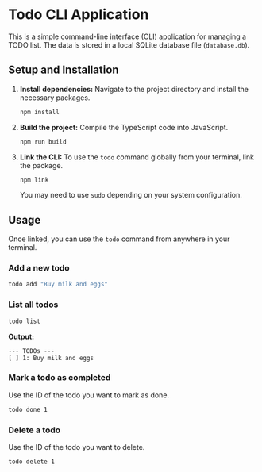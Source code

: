 # Todo CLI Application

This is a simple command-line interface (CLI) application for managing a TODO list. The data is stored in a local SQLite database file (`database.db`).

## Setup and Installation

1.  **Install dependencies:**
    Navigate to the project directory and install the necessary packages.
    ```bash
    npm install
    ```

2.  **Build the project:**
    Compile the TypeScript code into JavaScript.
    ```bash
    npm run build
    ```

3.  **Link the CLI:**
    To use the `todo` command globally from your terminal, link the package.
    ```bash
    npm link
    ```
    You may need to use `sudo` depending on your system configuration.

## Usage

Once linked, you can use the `todo` command from anywhere in your terminal.

### Add a new todo

```bash
todo add "Buy milk and eggs"
```

### List all todos

```bash
todo list
```
**Output:**
```
--- TODOs ---
[ ] 1: Buy milk and eggs
```

### Mark a todo as completed

Use the ID of the todo you want to mark as done.

```bash
todo done 1
```

### Delete a todo

Use the ID of the todo you want to delete.

```bash
todo delete 1
```